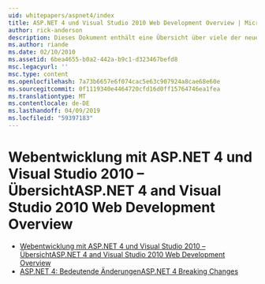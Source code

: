 ```yaml
---
uid: whitepapers/aspnet4/index
title: ASP.NET 4 und Visual Studio 2010 Web Development Overview | Microsoft-Dokumentation
author: rick-anderson
description: Dieses Dokument enthält eine Übersicht über viele der neuen Features für ASP.NET, die in.NET Framework 4 und in Visual Studio 2010 enthalten sind.
ms.author: riande
ms.date: 02/10/2010
ms.assetid: 6bea4655-b0a2-442a-b9c1-d323467befd8
msc.legacyurl: ''
msc.type: content
ms.openlocfilehash: 7a73b6657e6f074cac5e63c907924a8cae68e60e
ms.sourcegitcommit: 0f1119340e4464720cfd16d0ff15764746ea1fea
ms.translationtype: MT
ms.contentlocale: de-DE
ms.lasthandoff: 04/09/2019
ms.locfileid: "59397183"
---
```

# <a name="aspnet-4-and-visual-studio-2010-web-development-overview"></a><span data-ttu-id="eb879-103">Webentwicklung mit ASP.NET 4 und Visual Studio 2010 – Übersicht</span><span class="sxs-lookup"><span data-stu-id="eb879-103">ASP.NET 4 and Visual Studio 2010 Web Development Overview</span></span>

- [<span data-ttu-id="eb879-104">Webentwicklung mit ASP.NET 4 und Visual Studio 2010 – Übersicht</span><span class="sxs-lookup"><span data-stu-id="eb879-104">ASP.NET 4 and Visual Studio 2010 Web Development Overview</span></span>](overview.md)
- [<span data-ttu-id="eb879-105">ASP.NET 4: Bedeutende Änderungen</span><span class="sxs-lookup"><span data-stu-id="eb879-105">ASP.NET 4 Breaking Changes</span></span>](breaking-changes.md)
